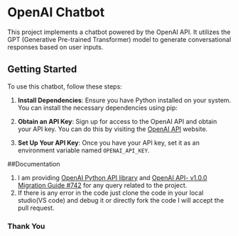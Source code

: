 # OpenAI Chatbot

This project implements a chatbot powered by the OpenAI API. It utilizes the GPT (Generative Pre-trained Transformer) model to generate conversational responses based on user inputs.

## Getting Started

To use this chatbot, follow these steps:

1. **Install Dependencies**: Ensure you have Python installed on your system. You can install the necessary dependencies using pip:

2. **Obtain an API Key**: Sign up for access to the OpenAI API and obtain your API key. You can do this by visiting the [OpenAI API](https://openai.com/api/) website.

3. **Set Up Your API Key**: Once you have your API key, set it as an environment variable named `OPENAI_API_KEY`.

##Documentation

1. I am providing [OpenAI Python API library](https://openai.com/api/) and [OpenAI API- v1.0.0 Migration Guide #742](https://github.com/openai/openai-python/discussions/742) for any query related to the project.
2. If there is any error in the code just clone the code in your local studio(VS code) and debug it or directly fork the code I will accept the pull request.

### Thank You
